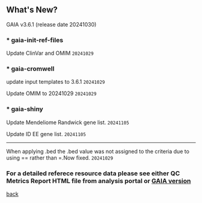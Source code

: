 ## What's New?

GAIA v3.6.1 (release date 20241030)

### * gaia-init-ref-files

Update ClinVar and OMIM  `20241029`

### * gaia-cromwell

update input templates to 3.6.1  `20241029`

Update OMIM to 20241029  `20241029`

### * gaia-shiny

Update Mendeliome Randwick gene list.  `20241105`

Update ID EE gene list.  `20241105`

----------------------------------------------------------------------------------------------------------------------------------------

When applying .bed the .bed value was not assigned to the criteria due to using == rather than =.Now fixed.  `20241029`

### For a detailed referece resource data please see either QC Metrics Report HTML file from analysis portal or [GAIA version](./another-page_3.6.1_GAIA_version.html)

[back](./)
